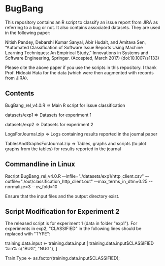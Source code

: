# BugBang
This repository contains an R script to classify an issue report from JIRA as referring to a bug or not. It also contains associated datasets.
They are used in the following paper:

Nitish Pandey, Debarshi Kumar Sanyal, Abir Hudait, and Amitava Sen, “Automated Classification of Software Issue Reports Using Machine Learning Techniques: An Empirical Study,” Innovations in Systems and Software Engineering, Springer. (Accepted, March 2017) (doi:10.1007/s1133)

Please cite the above paper if you use the scripts in this repository. I thank Prof. Hideaki Hata for the data (which were then augmented with records from JIRA).


Contents
--------
BugBang_rel_v4.0.R =>    Main R script for issue classification

datasets/exp1   =>       Datasets for experiment 1

datasets/exp2   =>       Datasets for experiment 2

LogsForJournal.zip =>    Logs containing results reported in the journal paper

TablesAndGraphsForJournal.zip => Tables, graphs and scripts (to plot graphs from the tables) for results reported in the journal



Commandline in Linux
--------------------

Rscript BugBang_rel_v4.0.R --infile="./datasets/exp1/http_client.csv" --outfile="./out/classification_http_client.out" --max_terms_in_dtm=0.25 --normalize=3 --cv_fold=10

Ensure that the input files and the output directory exist. 


Script Modification for Experiment 2
-----------------------------
The released script is for experiment 1 (data in folder "exp1"). For experiments in exp2, "CLASSIFIED" in the following lines should be replaced with "TYPE":

training.data.input <- training.data.input [ training.data.input$CLASSIFIED %in% c("BUG", "NUG"), ]

Train.Type     <- as.factor(training.data.input$CLASSIFIED);


